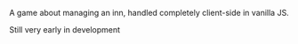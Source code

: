 A game about managing an inn, handled completely client-side in vanilla JS.

Still very early in development